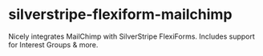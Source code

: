 silverstripe-flexiform-mailchimp
================================

Nicely integrates MailChimp with SilverStripe FlexiForms. Includes support for Interest Groups &amp; more.
